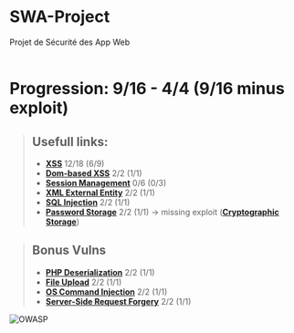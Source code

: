 # SWA-Project
Projet de Sécurité des App Web <br><br>

# Progression: 9/16 - 4/4 (9/16 minus exploit)

> ## Usefull links:  
> - **[XSS](https://cheatsheetseries.owasp.org/cheatsheets/Cross_Site_Scripting_Prevention_Cheat_Sheet.html)** 12/18 (6/9)
> - **[Dom-based XSS](https://cheatsheetseries.owasp.org/cheatsheets/DOM_based_XSS_Prevention_Cheat_Sheet.html)** 2/2 (1/1)
> - **[Session Management](https://cheatsheetseries.owasp.org/cheatsheets/Session_Management_Cheat_Sheet.html)** 0/6 (0/3)
> - **[XML External Entity](https://cheatsheetseries.owasp.org/cheatsheets/XML_External_Entity_Prevention_Cheat_Sheet.html)** 2/2 (1/1)
> - **[SQL Injection](https://cheatsheetseries.owasp.org/cheatsheets/SQL_Injection_Prevention_Cheat_Sheet.html)** 2/2 (1/1)
> - **[Password Storage](https://cheatsheetseries.owasp.org/cheatsheets/Password_Storage_Cheat_Sheet.html)** 2/2 (1/1) -> missing exploit
>  (**[Cryptographic Storage](https://cheatsheetseries.owasp.org/cheatsheets/Cryptographic_Storage_Cheat_Sheet.html#defence-in-depth)**)

> ## Bonus Vulns
> - **[PHP Deserialization](https://cheatsheetseries.owasp.org/cheatsheets/Deserialization_Cheat_Sheet.html)**  2/2 (1/1)
> - **[File Upload](https://cheatsheetseries.owasp.org/cheatsheets/File_Upload_Cheat_Sheet.html)** 2/2 (1/1)
> - **[OS Command Injection](https://cheatsheetseries.owasp.org/cheatsheets/OS_Command_Injection_Defense_Cheat_Sheet.html)** 2/2 (1/1)
> - **[Server-Side Request Forgery](https://cheatsheetseries.owasp.org/cheatsheets/Server_Side_Request_Forgery_Prevention_Cheat_Sheet.html)** 2/2 (1/1)

![OWASP](https://camo.githubusercontent.com/96475b35e2706618a8fc7d125da55ecc4bbfc73f7963b45157fa91e264df9ecc/68747470733a2f2f6f776173702e6f72672f6173736574732f696d616765732f6c6f676f2e706e67)
